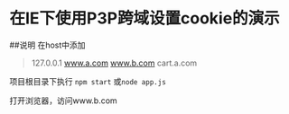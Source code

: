 # 在IE下使用P3P跨域设置cookie的演示
##说明
在host中添加
>127.0.0.1 www.a.com www.b.com cart.a.com

项目根目录下执行 `npm start` 或`node app.js`

打开浏览器，访问www.b.com
